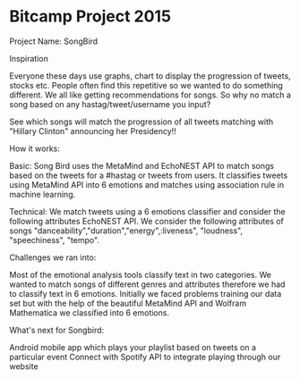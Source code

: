 # Bitcamp Project 2015

Project Name: SongBird

Inspiration

Everyone these days use graphs, chart to display the progression of tweets, stocks etc.
People often find this repetitive so we wanted to do something different. We all like getting recommendations for songs. So why no match a song based on any hastag/tweet/username you input?

See which songs will match the progression of all tweets matching with "Hillary Clinton" announcing her Presidency!!


How it works:

Basic: Song Bird uses the MetaMind and EchoNEST API to match songs based on the tweets for a #hastag or tweets from users. It classifies tweets using MetaMind API into 6 emotions and matches using association rule in machine learning.

Technical: We match tweets using a 6 emotions classifier and consider the following attributes EchoNEST API. We consider the following attributes of songs "danceability","duration","energy",:liveness", "loudness", "speechiness", "tempo".


Challenges we ran into:

Most of the emotional analysis tools classify text in two categories. We wanted to match songs of different genres and attributes therefore we had to classify text in 6 emotions. Initially we faced problems training our data set but with the help of the beautiful MetaMind API and Wolfram Mathematica we classified into 6 emotions.


What's next for Songbird:

Android mobile app which plays your playlist based on tweets on a particular event Connect with Spotify API to integrate playing through our website
